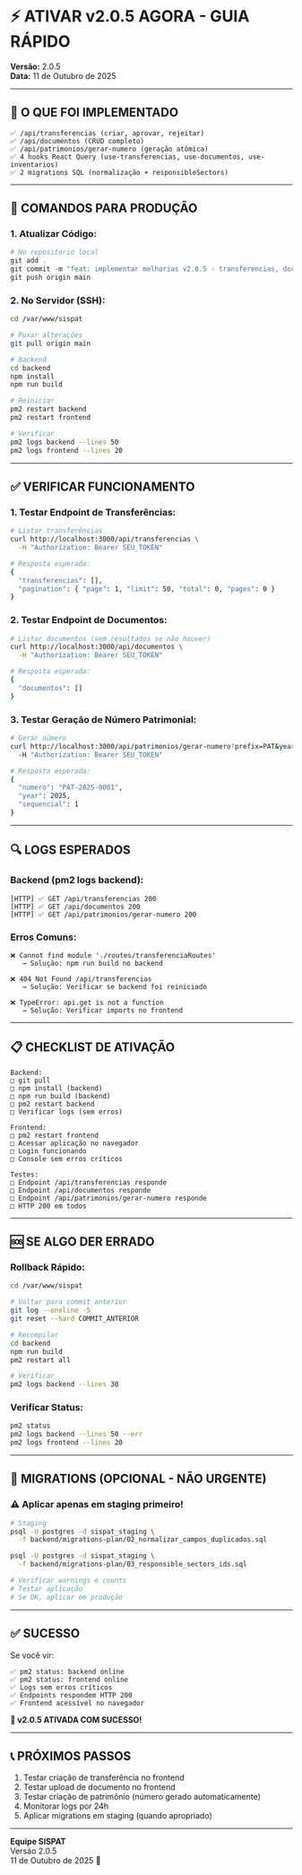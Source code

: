# ⚡ ATIVAR v2.0.5 AGORA - GUIA RÁPIDO

**Versão:** 2.0.5  
**Data:** 11 de Outubro de 2025

---

## 🎯 O QUE FOI IMPLEMENTADO

```
✅ /api/transferencias (criar, aprovar, rejeitar)
✅ /api/documentos (CRUD completo)
✅ /api/patrimonios/gerar-numero (geração atômica)
✅ 4 hooks React Query (use-transferencias, use-documentos, use-inventarios)
✅ 2 migrations SQL (normalização + responsibleSectors)
```

---

## 🚀 COMANDOS PARA PRODUÇÃO

### **1. Atualizar Código:**
```powershell
# No repositório local
git add .
git commit -m "feat: implementar melhorias v2.0.5 - transferencias, documentos, numero patrimonial"
git push origin main
```

### **2. No Servidor (SSH):**
```bash
cd /var/www/sispat

# Puxar alterações
git pull origin main

# Backend
cd backend
npm install
npm run build

# Reiniciar
pm2 restart backend
pm2 restart frontend

# Verificar
pm2 logs backend --lines 50
pm2 logs frontend --lines 20
```

---

## ✅ VERIFICAR FUNCIONAMENTO

### **1. Testar Endpoint de Transferências:**
```bash
# Listar transferências
curl http://localhost:3000/api/transferencias \
  -H "Authorization: Bearer SEU_TOKEN"

# Resposta esperada:
{
  "transferencias": [],
  "pagination": { "page": 1, "limit": 50, "total": 0, "pages": 0 }
}
```

### **2. Testar Endpoint de Documentos:**
```bash
# Listar documentos (sem resultados se não houver)
curl http://localhost:3000/api/documentos \
  -H "Authorization: Bearer SEU_TOKEN"

# Resposta esperada:
{
  "documentos": []
}
```

### **3. Testar Geração de Número Patrimonial:**
```bash
# Gerar número
curl http://localhost:3000/api/patrimonios/gerar-numero?prefix=PAT&year=2025 \
  -H "Authorization: Bearer SEU_TOKEN"

# Resposta esperada:
{
  "numero": "PAT-2025-0001",
  "year": 2025,
  "sequencial": 1
}
```

---

## 🔍 LOGS ESPERADOS

### **Backend (pm2 logs backend):**
```
[HTTP] ✅ GET /api/transferencias 200
[HTTP] ✅ GET /api/documentos 200
[HTTP] ✅ GET /api/patrimonios/gerar-numero 200
```

### **Erros Comuns:**
```
❌ Cannot find module './routes/transferenciaRoutes'
   → Solução: npm run build no backend

❌ 404 Not Found /api/transferencias
   → Solução: Verificar se backend foi reiniciado

❌ TypeError: api.get is not a function
   → Solução: Verificar imports no frontend
```

---

## 📋 CHECKLIST DE ATIVAÇÃO

```
Backend:
□ git pull
□ npm install (backend)
□ npm run build (backend)
□ pm2 restart backend
□ Verificar logs (sem erros)

Frontend:
□ pm2 restart frontend
□ Acessar aplicação no navegador
□ Login funcionando
□ Console sem erros críticos

Testes:
□ Endpoint /api/transferencias responde
□ Endpoint /api/documentos responde
□ Endpoint /api/patrimonios/gerar-numero responde
□ HTTP 200 em todos
```

---

## 🆘 SE ALGO DER ERRADO

### **Rollback Rápido:**
```bash
cd /var/www/sispat

# Voltar para commit anterior
git log --oneline -5
git reset --hard COMMIT_ANTERIOR

# Recompilar
cd backend
npm run build
pm2 restart all

# Verificar
pm2 logs backend --lines 30
```

### **Verificar Status:**
```bash
pm2 status
pm2 logs backend --lines 50 --err
pm2 logs frontend --lines 20
```

---

## 📝 MIGRATIONS (OPCIONAL - NÃO URGENTE)

### **⚠️ Aplicar apenas em staging primeiro!**

```bash
# Staging
psql -U postgres -d sispat_staging \
  -f backend/migrations-plan/02_normalizar_campos_duplicados.sql

psql -U postgres -d sispat_staging \
  -f backend/migrations-plan/03_responsible_sectors_ids.sql

# Verificar warnings e counts
# Testar aplicação
# Se OK, aplicar em produção
```

---

## ✅ SUCESSO

Se você vir:
```
✅ pm2 status: backend online
✅ pm2 status: frontend online
✅ Logs sem erros críticos
✅ Endpoints respondem HTTP 200
✅ Frontend acessível no navegador
```

**🎉 v2.0.5 ATIVADA COM SUCESSO!**

---

## 📞 PRÓXIMOS PASSOS

1. Testar criação de transferência no frontend
2. Testar upload de documento no frontend
3. Testar criação de patrimônio (número gerado automaticamente)
4. Monitorar logs por 24h
5. Aplicar migrations em staging (quando apropriado)

---

**Equipe SISPAT**  
Versão 2.0.5  
11 de Outubro de 2025 🚀


